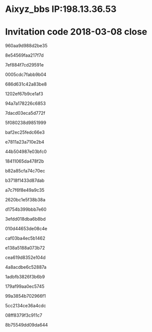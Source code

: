 # Aixyz_bbs IP:198.13.36.53

# Invitation code  2018-03-08 close
960aa9d988d2be35

8e54569faa217f7d

7ef884f7cd29591e

0005cdc7fabb9b04

686d631c42a83be8

1202ef67b9ce1af3

94a7a178226c6853

7dacd03eca5d772f

5f080238d9851999

baf2ec25fedc66e3

e7811a23a710e2b4

44b504987e03bfc0

18411065da478f2b

b82a85cfa74c70ec

b3718f1433d87dab

a7c7f6f8e49a9c35

2620bc1e5f38b38a

d1754b399bbb7e60

3efdd018dba6b8bd

010d44653de08c4e

caf03ba4ec5b1462

e138a5188a073b72

cea619d8352e104d

4a8acdbe6c52887a

1adbfb3826f3b6b9

179af99aa0ec5745

99a3854b702966f1

5cc2134ce36a4cdc

08ff8379f3c911c7

8b75549dd09da644
